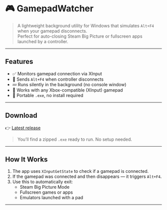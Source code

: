 # 🎮 GamepadWatcher

> A lightweight background utility for Windows that simulates `Alt+F4` when your gamepad disconnects.  
> Perfect for auto-closing Steam Big Picture or fullscreen apps launched by a controller.

---

##  Features

- ✅ Monitors gamepad connection via XInput
- 🎯 Sends `Alt+F4` when controller disconnects
- 💤 Runs silently in the background (no console window)
- 🔌 Works with any Xbox-compatible (XInput) gamepad
- 💾 Portable `.exe`, no install required

---

##  Download

👉 [Latest release](https://github.com/Yaindigo/GamepadWatcher.exe/releases/latest)

> You’ll find a zipped `.exe` ready to run. No setup needed.

---

## How It Works

1. The app uses `XInputGetState` to check if a gamepad is connected.
2. If the gamepad was connected and then disappears — it triggers `Alt+F4`.
3. Use this to automatically exit:
   - Steam Big Picture Mode
   - Fullscreen games or apps
   - Emulators launched with a pad

---
